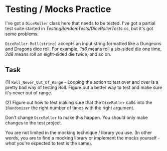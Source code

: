 # Testing / Mocks Practice

I've got a `DiceRoller` class here that needs to be tested. I've got
a partial test suite started in *TestingRandomTests/DiceRollerTests.cs*, 
but it's got some problems. 

`DiceRoller.Roll(string)` accepts an input string formatted like a Dungeons
and Dragons dice roll. For example, *1d6* means roll a six-sided die one time, 
*2d8* means roll an eight-sided die twice, and so on.

## Task 

(1) `Roll_Never_Out_Of_Range` - Looping the action to test over and over
is a pretty bad way of testing Roll. Figure out a better way to test and 
make sure it's never out of range.

(2) Figure out how to test making sure that the `DiceRoller` calls into
the `IRandomizer` the right number of times with the right argument.

Don't change `DiceRoller` to make this happen. You should only make
changes to the test project. 

You are not limited in the 
mocking technique / library you use. (In other words, you are to find a 
mocking library or implement the mocks yourself - *what* you're expected 
to test is the same).